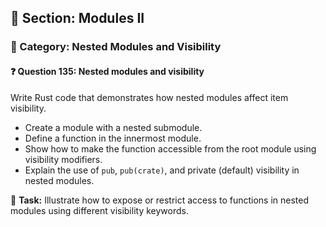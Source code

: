 ## 📘 Section: Modules II  
### 🔹 Category: Nested Modules and Visibility  
#### ❓ Question 135: Nested modules and visibility

Write Rust code that demonstrates how nested modules affect item visibility.

- Create a module with a nested submodule.
- Define a function in the innermost module.
- Show how to make the function accessible from the root module using visibility modifiers.
- Explain the use of `pub`, `pub(crate)`, and private (default) visibility in nested modules.

🔧 **Task:** Illustrate how to expose or restrict access to functions in nested modules using different visibility keywords.

